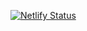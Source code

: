 [![Netlify Status](https://api.netlify.com/api/v1/badges/88a465eb-a287-4393-8785-769ed4a18149/deploy-status)](https://app.netlify.com/sites/sakujs/deploys)


